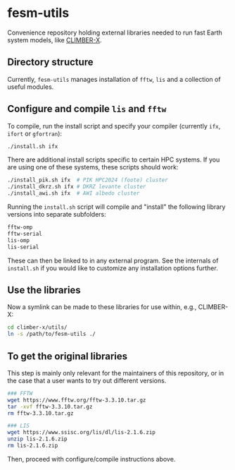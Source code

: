 # fesm-utils

Convenience repository holding external libraries needed to run fast Earth system models, like [CLIMBER-X](https://github.com/cxesmc/climber-x).

## Directory structure

Currently, `fesm-utils` manages installation of `fftw`, `lis` and a collection of useful modules.

## Configure and compile `lis` and `fftw`

To compile, run the install script and specify your compiler (currently `ifx`, `ifort` or `gfortran`):

```bash
./install.sh ifx
```

There are additional install scripts specific to certain HPC systems. If you are using one of these systems, these scripts should work:

```bash
./install_pik.sh ifx  # PIK HPC2024 (foote) cluster
./install_dkrz.sh ifx # DKRZ levante cluster
./install_awi.sh ifx  # AWI albedo cluster
```

Running the `install.sh` script will compile and "install" the following
library versions into separate subfolders:

```bash
fftw-omp
fftw-serial
lis-omp
lis-serial
```

These can then be linked to in any external program. See the internals of `install.sh` if you would like to customize any installation options further.

## Use the libraries

Now a symlink can be made to these libraries for use within, e.g., CLIMBER-X:

```bash
cd climber-x/utils/
ln -s /path/to/fesm-utils ./
```

## To get the original libraries

This step is mainly only relevant for the maintainers of this repository,
or in the case that a user wants to try out different versions.

```bash
### FFTW
wget https://www.fftw.org/fftw-3.3.10.tar.gz
tar -xvf fftw-3.3.10.tar.gz
rm fftw-3.3.10.tar.gz

### LIS
wget https://www.ssisc.org/lis/dl/lis-2.1.6.zip
unzip lis-2.1.6.zip
rm lis-2.1.6.zip
```

Then, proceed with configure/compile instructions above.
